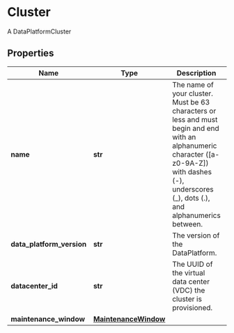 # Cluster

A DataPlatformCluster
## Properties
| Name | Type | Description | Notes |
| ------------ | ------------- | ------------- | ------------- |
| **name** | **str** | The name of your cluster. Must be 63 characters or less and must begin and end with an alphanumeric character ([a-z0-9A-Z]) with dashes (-), underscores (_), dots (.), and alphanumerics between.  | [optional]  |
| **data_platform_version** | **str** | The version of the DataPlatform.  | [optional]  |
| **datacenter_id** | **str** | The UUID of the virtual data center (VDC) the cluster is provisioned.  | [optional]  |
| **maintenance_window** | [**MaintenanceWindow**](MaintenanceWindow.md) |  | [optional]  |


